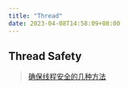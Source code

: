 ```yaml
---
title: "Thread"
date: 2023-04-08T14:58:09+08:00
---
```


## Thread Safety

> [确保线程安全的几种方法](https://developer.aliyun.com/article/254282?spm=a2c6h.13262185.profile.388.699e167e7REVuk)
